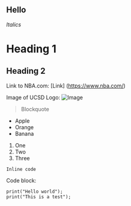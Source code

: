 **Hello**
---

*Italics*

# Heading 1

## Heading 2

Link to NBA.com:
[Link] (https://www.nba.com/)

Image of UCSD Logo:
![Image](https://www.google.com/url?sa=i&url=https%3A%2F%2Fen.wikipedia.org%2Fwiki%2FUniversity_of_California%2C_San_Diego&psig=AOvVaw35894eTjYmIBdV2kDlWZfT&ust=1704998542589000&source=images&cd=vfe&ved=0CBMQjRxqFwoTCNijote804MDFQAAAAAdAAAAABAE)

> Blockquote

* Apple
* Orange
* Banana

1. One
2. Two
3. Three

`Inline code `

Code block:
```
print("Hello world");
print("This is a test");
```

